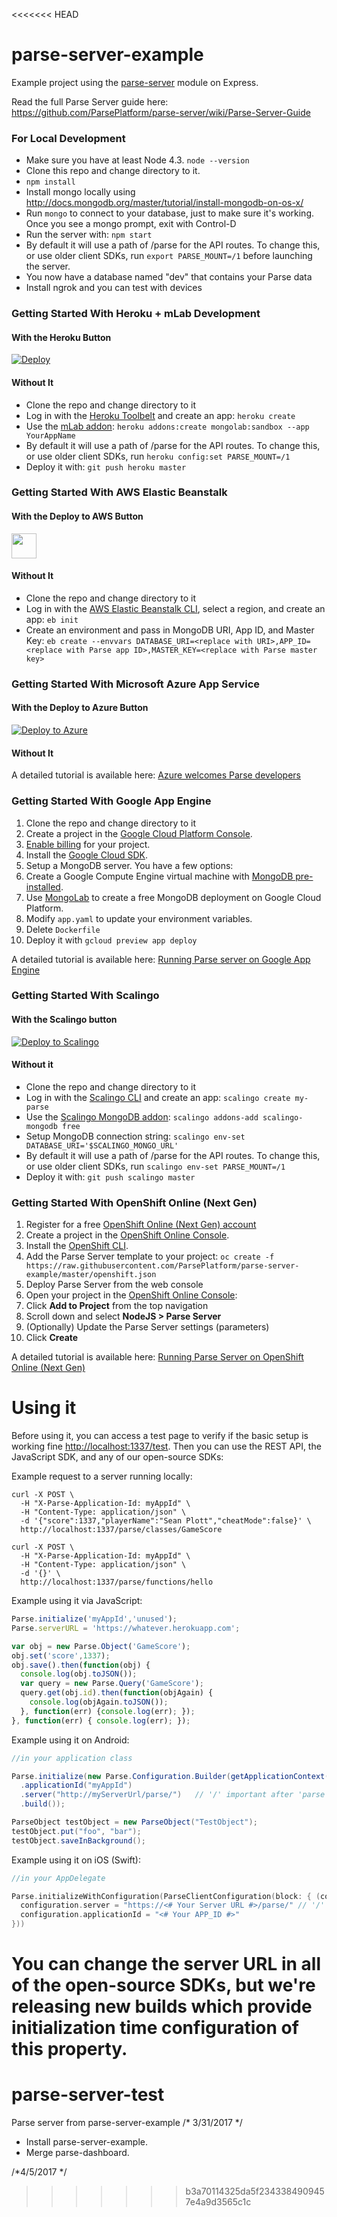 <<<<<<< HEAD
# parse-server-example

Example project using the [parse-server](https://github.com/ParsePlatform/parse-server) module on Express.

Read the full Parse Server guide here: https://github.com/ParsePlatform/parse-server/wiki/Parse-Server-Guide

### For Local Development

* Make sure you have at least Node 4.3. `node --version`
* Clone this repo and change directory to it.
* `npm install`
* Install mongo locally using http://docs.mongodb.org/master/tutorial/install-mongodb-on-os-x/
* Run `mongo` to connect to your database, just to make sure it's working. Once you see a mongo prompt, exit with Control-D
* Run the server with: `npm start`
* By default it will use a path of /parse for the API routes.  To change this, or use older client SDKs, run `export PARSE_MOUNT=/1` before launching the server.
* You now have a database named "dev" that contains your Parse data
* Install ngrok and you can test with devices

### Getting Started With Heroku + mLab Development

#### With the Heroku Button

[![Deploy](https://www.herokucdn.com/deploy/button.png)](https://heroku.com/deploy)

#### Without It

* Clone the repo and change directory to it
* Log in with the [Heroku Toolbelt](https://toolbelt.heroku.com/) and create an app: `heroku create`
* Use the [mLab addon](https://elements.heroku.com/addons/mongolab): `heroku addons:create mongolab:sandbox --app YourAppName`
* By default it will use a path of /parse for the API routes.  To change this, or use older client SDKs, run `heroku config:set PARSE_MOUNT=/1`
* Deploy it with: `git push heroku master`

### Getting Started With AWS Elastic Beanstalk

#### With the Deploy to AWS Button

<a title="Deploy to AWS" href="https://console.aws.amazon.com/elasticbeanstalk/home?region=us-west-2#/newApplication?applicationName=ParseServer&solutionStackName=Node.js&tierName=WebServer&sourceBundleUrl=https://s3.amazonaws.com/elasticbeanstalk-samples-us-east-1/eb-parse-server-sample/parse-server-example.zip" target="_blank"><img src="http://d0.awsstatic.com/product-marketing/Elastic%20Beanstalk/deploy-to-aws.png" height="40"></a>

#### Without It

* Clone the repo and change directory to it
* Log in with the [AWS Elastic Beanstalk CLI](https://docs.aws.amazon.com/elasticbeanstalk/latest/dg/eb-cli3-install.html), select a region, and create an app: `eb init`
* Create an environment and pass in MongoDB URI, App ID, and Master Key: `eb create --envvars DATABASE_URI=<replace with URI>,APP_ID=<replace with Parse app ID>,MASTER_KEY=<replace with Parse master key>`

### Getting Started With Microsoft Azure App Service

#### With the Deploy to Azure Button

[![Deploy to Azure](http://azuredeploy.net/deploybutton.png)](https://azuredeploy.net/)

#### Without It

A detailed tutorial is available here:
[Azure welcomes Parse developers](https://azure.microsoft.com/en-us/blog/azure-welcomes-parse-developers/)


### Getting Started With Google App Engine

1. Clone the repo and change directory to it 
1. Create a project in the [Google Cloud Platform Console](https://console.cloud.google.com/).
1. [Enable billing](https://console.cloud.google.com/project/_/settings) for your project.
1. Install the [Google Cloud SDK](https://cloud.google.com/sdk/).
1. Setup a MongoDB server.  You have a few options:
  1. Create a Google Compute Engine virtual machine with [MongoDB pre-installed](https://cloud.google.com/launcher/?q=mongodb).
  1. Use [MongoLab](https://mongolab.com/google/) to create a free MongoDB deployment on Google Cloud Platform.
1. Modify `app.yaml` to update your environment variables.
1. Delete `Dockerfile`
1. Deploy it with `gcloud preview app deploy`

A detailed tutorial is available here:
[Running Parse server on Google App Engine](https://cloud.google.com/nodejs/resources/frameworks/parse-server)

### Getting Started With Scalingo

#### With the Scalingo button

[![Deploy to Scalingo](https://cdn.scalingo.com/deploy/button.svg)](https://my.scalingo.com/deploy)

#### Without it

* Clone the repo and change directory to it
* Log in with the [Scalingo CLI](http://cli.scalingo.com/) and create an app: `scalingo create my-parse`
* Use the [Scalingo MongoDB addon](https://scalingo.com/addons/scalingo-mongodb): `scalingo addons-add scalingo-mongodb free`
* Setup MongoDB connection string: `scalingo env-set DATABASE_URI='$SCALINGO_MONGO_URL'`
* By default it will use a path of /parse for the API routes. To change this, or use older client SDKs, run `scalingo env-set PARSE_MOUNT=/1`
* Deploy it with: `git push scalingo master`

### Getting Started With OpenShift Online (Next Gen)

1. Register for a free [OpenShift Online (Next Gen) account](http://www.openshift.com/devpreview/register.html)
1. Create a project in the [OpenShift Online Console](https://console.preview.openshift.com/console/).
1. Install the [OpenShift CLI](https://docs.openshift.com/online/getting_started/beyond_the_basics.html#btb-installing-the-openshift-cli).
1. Add the Parse Server template to your project: `oc create -f https://raw.githubusercontent.com/ParsePlatform/parse-server-example/master/openshift.json`
1. Deploy Parse Server from the web console
  1. Open your project in the [OpenShift Online Console](https://console.preview.openshift.com/console/):
  1. Click **Add to Project** from the top navigation
  1. Scroll down and select **NodeJS > Parse Server**
  1. (Optionally) Update the Parse Server settings (parameters)
  1. Click **Create**

A detailed tutorial is available here:
[Running Parse Server on OpenShift Online (Next Gen)](https://blog.openshift.com/parse-server/)

# Using it

Before using it, you can access a test page to verify if the basic setup is working fine [http://localhost:1337/test](http://localhost:1337/test).
Then you can use the REST API, the JavaScript SDK, and any of our open-source SDKs:

Example request to a server running locally:

```curl
curl -X POST \
  -H "X-Parse-Application-Id: myAppId" \
  -H "Content-Type: application/json" \
  -d '{"score":1337,"playerName":"Sean Plott","cheatMode":false}' \
  http://localhost:1337/parse/classes/GameScore
  
curl -X POST \
  -H "X-Parse-Application-Id: myAppId" \
  -H "Content-Type: application/json" \
  -d '{}' \
  http://localhost:1337/parse/functions/hello
```

Example using it via JavaScript:

```javascript
Parse.initialize('myAppId','unused');
Parse.serverURL = 'https://whatever.herokuapp.com';

var obj = new Parse.Object('GameScore');
obj.set('score',1337);
obj.save().then(function(obj) {
  console.log(obj.toJSON());
  var query = new Parse.Query('GameScore');
  query.get(obj.id).then(function(objAgain) {
    console.log(objAgain.toJSON());
  }, function(err) {console.log(err); });
}, function(err) { console.log(err); });
```

Example using it on Android:
```java
//in your application class

Parse.initialize(new Parse.Configuration.Builder(getApplicationContext())
  .applicationId("myAppId")
  .server("http://myServerUrl/parse/")   // '/' important after 'parse'
  .build());

ParseObject testObject = new ParseObject("TestObject");
testObject.put("foo", "bar");
testObject.saveInBackground();
```
Example using it on iOS (Swift):
```swift
//in your AppDelegate

Parse.initializeWithConfiguration(ParseClientConfiguration(block: { (configuration: ParseMutableClientConfiguration) -> Void in
  configuration.server = "https://<# Your Server URL #>/parse/" // '/' important after 'parse'
  configuration.applicationId = "<# Your APP_ID #>"
}))
```
You can change the server URL in all of the open-source SDKs, but we're releasing new builds which provide initialization time configuration of this property.
=======
# parse-server-test
Parse server from parse-server-example
/* 3/31/2017 */
- Install parse-server-example.
- Merge parse-dashboard.

/*4/5/2017 */
>>>>>>> b3a70114325da5f2343384909457e4a9d3565c1c
